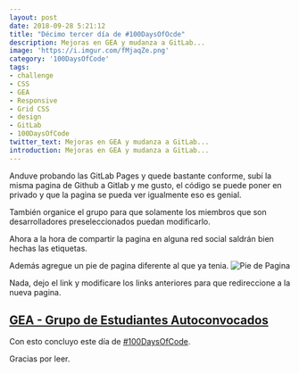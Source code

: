 ```yaml
---
layout: post
date: 2018-09-28 5:21:12
title: "Décimo tercer día de #100DaysOfOcde"
description: Mejoras en GEA y mudanza a GitLab...
image: 'https://i.imgur.com/fMjaqZe.png'
category: '100DaysOfCode'
tags:
- challenge
- CSS
- GEA
- Responsive
- Grid CSS
- design
- GitLab
- 100DaysOfCode
twitter_text: Mejoras en GEA y mudanza a GitLab...
introduction: Mejoras en GEA y mudanza a GitLab...
---
```


Anduve probando las GitLab Pages y quede bastante conforme, subí la misma pagina de Github a Gitlab y me gusto, el código se puede poner en privado y que la pagina se pueda ver igualmente eso es genial.

También organice el grupo para que solamente los miembros que son desarrolladores preseleccionados puedan modificarlo.

Ahora a la hora de compartir la pagina en alguna red social saldrán bien hechas las etiquetas.

Además agregue un pie de pagina diferente al que ya tenia.
![Pie de Pagina](https://i.imgur.com/JwxmWmw.png)

Nada, dejo el link y modificare los links anteriores para que redireccione a la nueva pagina.

## [GEA - Grupo de Estudiantes Autoconvocados](https://gea-uno.gitlab.io)

Con esto concluyo este día de [#100DaysOfCode](twitter.com/search?q=%23100DaysOfCode).

Gracias por leer.
